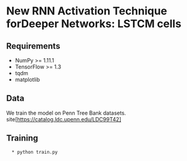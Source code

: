 # New RNN Activation Technique forDeeper Networks: LSTCM cells

## Requirements

  * NumPy >= 1.11.1
  * TensorFlow >= 1.3
  * tqdm
  * matplotlib

## Data

We train the model on Penn Tree Bank datasets. site[https://catalog.ldc.upenn.edu/LDC99T42]


## Training
```
  * python train.py
```

